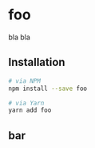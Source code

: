 # foo

bla bla

## Installation

```sh
# via NPM
npm install --save foo

# via Yarn
yarn add foo
```

## bar
